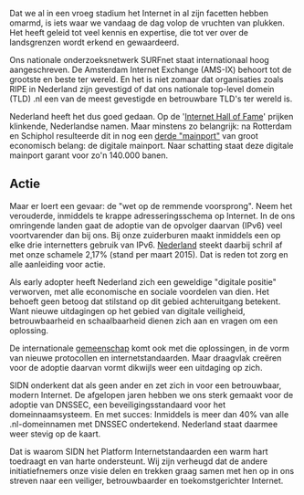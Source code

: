 Dat we al in een vroeg stadium het Internet in al zijn facetten hebben omarmd,
is iets waar we vandaag de dag volop de vruchten van plukken. Het heeft geleid
tot veel kennis en expertise, die tot ver over de landsgrenzen wordt erkend en
gewaardeerd. 

Ons nationale onderzoeksnetwerk SURFnet staat internationaal hoog
aangeschreven. De Amsterdam Internet Exchange (AMS-IX) behoort tot de grootste
en beste ter wereld. En het is niet zomaar dat organisaties zoals RIPE in
Nederland zijn gevestigd of dat ons nationale top-level domein (TLD) .nl een
van de meest gevestigde en betrouwbare TLD&#39;s ter wereld is.

Nederland heeft het dus goed gedaan. Op de
&#39;[Internet Hall of Fame](http://www.internethalloffame.org/inductees/all)&#39;
prijken klinkende, Nederlandse namen. Maar minstens zo belangrijk: na
Rotterdam en Schiphol resulteerde dit in nog een
[derde "mainport"](http://dinl.nl/Digital_Infrastructure_-_Driver_for_the_Online_Ecosystem__2014__v_1_1.pdf)
van groot economisch belang: de digitale mainport. Naar schatting staat deze
digitale mainport garant voor zo&#39;n 140.000 banen.

## Actie

Maar er loert een gevaar: de "wet op de remmende voorsprong". Neem
het verouderde, inmiddels te krappe adresseringsschema op Internet. In de ons
omringende landen gaat de adoptie van de opvolger daarvan (IPv6) veel
voortvarender dan bij ons. Bij onze zuiderburen maakt inmiddels een op elke
drie internetters gebruik van IPv6.
[Nederland](https://www.google.com/intl/en/ipv6/statistics.html#tab=per-country-ipv6-adoption)
steekt daarbij schril af met onze schamele 2,17% (stand per maart 2015). Dat
is reden tot zorg en alle aanleiding voor actie.

Als early adopter heeft Nederland zich een geweldige &quot;digitale
positie&quot; verworven, met alle economische en sociale voordelen van dien.
Het behoeft geen betoog dat stilstand op dit gebied achteruitgang betekent.
Want nieuwe uitdagingen op het gebied van digitale veiligheid, betrouwbaarheid
en schaalbaarheid dienen zich aan en vragen om een oplossing.

De internationale
[gemeenschap](http://www.arkko.com/tools/allstats/thenetherlands.html) komt
ook met die oplossingen, in de vorm van nieuwe protocollen en
internetstandaarden. Maar draagvlak creëren voor de adoptie daarvan vormt
dikwijls weer een uitdaging op zich.

SIDN onderkent dat als geen ander en zet zich in voor een betrouwbaar, modern
Internet. De afgelopen jaren hebben we ons sterk gemaakt voor de adoptie van
DNSSEC, een beveiligingsstandaard voor het domeinnaamsysteem. En met succes:
Inmiddels is meer dan 40% van alle .nl-domeinnamen met DNSSEC ondertekend.
Nederland staat daarmee weer stevig op de kaart.

Dat is waarom SIDN het Platform Internetstandaarden een warm hart toedraagt en
van harte ondersteunt. Wij zijn verheugd dat de andere initiatiefnemers onze
visie delen en trekken graag samen met hen op in ons streven naar een
veiliger, betrouwbaarder en toekomstgerichter Internet.
